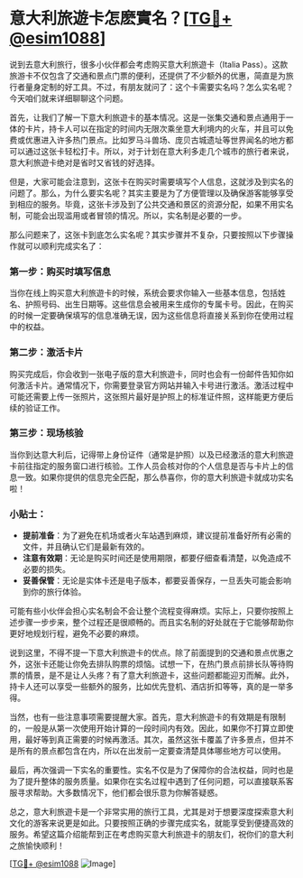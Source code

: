 # 意大利旅遊卡怎麽實名？[[TG💪+ @esim1088](https://t.me/s/esim1088)]

说到去意大利旅行，很多小伙伴都会考虑购买意大利旅遊卡（Italia Pass）。这款旅游卡不仅包含了交通和景点门票的便利，还提供了不少额外的优惠，简直是为旅行者量身定制的好工具。不过，有朋友就问了：这个卡需要实名吗？怎么实名呢？今天咱们就来详细聊聊这个问题。

首先，让我们了解一下意大利旅遊卡的基本情况。这是一张集交通和景点通用于一体的卡片，持卡人可以在指定的时间内无限次乘坐意大利境内的火车，并且可以免费或优惠进入许多热门景点。比如罗马斗兽场、庞贝古城遗址等世界闻名的地方都可以通过这张卡轻松打卡。所以，对于计划在意大利多走几个城市的旅行者来说，意大利旅遊卡绝对是省时又省钱的好选择。

但是，大家可能会注意到，这张卡在购买时需要填写个人信息，这就涉及到实名的问题了。那么，为什么要实名呢？其实主要是为了方便管理以及确保游客能够享受到相应的服务。毕竟，这张卡涉及到了公共交通和景区的资源分配，如果不用实名制，可能会出现滥用或者冒领的情况。所以，实名制是必要的一步。

那么问题来了，这张卡到底怎么实名呢？其实步骤并不复杂，只要按照以下步骤操作就可以顺利完成实名了：

### 第一步：购买时填写信息
当你在线上购买意大利旅遊卡的时候，系统会要求你输入一些基本信息，包括姓名、护照号码、出生日期等。这些信息会被用来生成你的专属卡号。因此，在购买的时候一定要确保填写的信息准确无误，因为这些信息将直接关系到你在使用过程中的权益。

### 第二步：激活卡片
购买完成后，你会收到一张电子版的意大利旅遊卡，同时也会有一份邮件告知你如何激活卡片。通常情况下，你需要登录官方网站并输入卡号进行激活。激活过程中可能还需要上传一张照片，这张照片最好是护照上的标准证件照，这样能更方便后续的验证工作。

### 第三步：现场核验
当你到达意大利后，记得带上身份证件（通常是护照）以及已经激活的意大利旅遊卡前往指定的服务窗口进行核验。工作人员会核对你的个人信息是否与卡片上的信息一致。如果你提供的信息完全匹配，那么恭喜你，你的意大利旅遊卡就成功实名啦！

### 小贴士：
- **提前准备**：为了避免在机场或者火车站遇到麻烦，建议提前准备好所有必需的文件，并且确认它们是最新有效的。
- **注意有效期**：无论是购买时间还是使用期限，都要仔细查看清楚，以免造成不必要的损失。
- **妥善保管**：无论是实体卡还是电子版本，都要妥善保存，一旦丢失可能会影响到你的旅行体验。

可能有些小伙伴会担心实名制会不会让整个流程变得麻烦。实际上，只要你按照上述步骤一步步来，整个过程还是很顺畅的。而且实名制的好处就在于它能够帮助你更好地规划行程，避免不必要的麻烦。

说到这里，不得不提一下意大利旅遊卡的优点。除了前面提到的交通和景点优惠之外，这张卡还能让你免去排队购票的烦恼。试想一下，在热门景点前排长队等待购票的情景，是不是让人头疼？有了意大利旅遊卡，这些问题都能迎刃而解。此外，持卡人还可以享受一些额外的服务，比如优先登机、酒店折扣等等，真的是一举多得。

当然，也有一些注意事项需要提醒大家。首先，意大利旅遊卡的有效期是有限制的，一般是从第一次使用开始计算的一段时间内有效。因此，如果你不打算立即使用，最好等到真正需要的时候再激活。其次，虽然这张卡覆盖了许多景点，但并不是所有的景点都包含在内，所以在出发前一定要查清楚具体哪些地方可以使用。

最后，再次强调一下实名的重要性。实名不仅是为了保障你的合法权益，同时也是为了提升整体的服务质量。如果你在实名过程中遇到了任何问题，可以直接联系客服寻求帮助。大多数情况下，他们都会很乐意为你解答疑惑。

总之，意大利旅遊卡是一个非常实用的旅行工具，尤其是对于想要深度探索意大利文化的游客来说更是如此。只要按照正确的步骤完成实名，就能享受到便捷高效的服务。希望这篇介绍能帮到正在考虑购买意大利旅遊卡的朋友们，祝你们的意大利之旅愉快顺利！

[[TG💪+ @esim1088](https://t.me/s/esim1088) ![Image](https://i.postimg.cc/4NQfJmqS/Snipaste-2025-05-13-00-14-12.png)]